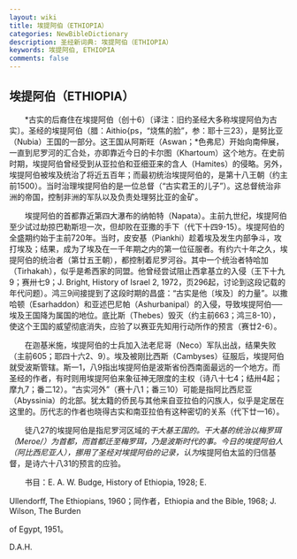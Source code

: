 ```yaml
---
layout: wiki
title: 埃提阿伯（ETHIOPIA）
categories: NewBibleDictionary
description: 圣经新词典: 埃提阿伯（ETHIOPIA）
keywords: 埃提阿伯, ETHIOPIA
comments: false
---
```


## 埃提阿伯（ETHIOPIA）

　　*古实的后裔住在埃提阿伯（创十6）〔译注：旧约圣经大多称埃提阿伯为古实〕。圣经的埃提阿伯（腊：Aithio{ps，“烧焦的脸”，参：耶十三23），是努比亚（Nubia）王国的一部分。这王国从阿斯旺（Aswan；*色弗尼）开始向南伸展，一直到尼罗河的汇合处，亦即靠近今日的卡尔图（Khartoum）这个地方。在史前时期，埃提阿伯曾经受到从亚拉伯和亚细亚来的含人（Hamites）的侵略。另外，埃提阿伯被埃及统治了将近五百年；而最初统治埃提阿伯的，是第十八王朝（约主前1500）。当时治理埃提阿伯的是一位总督（“古实君王的儿子”）。这总督统治非洲的帝国，控制非洲的军队以及负责处理努比亚的金矿。

　　埃提阿伯的首都靠近第四大瀑布的纳帕特（Napata）。主前九世纪，埃提阿伯至少试过劫掠巴勒斯坦一次，但却败在亚撒的手下（代下十四9-15）。埃提阿伯的全盛期约始于主前720年。当时，皮安基（Piankhi）趁着埃及发生内部争斗，攻打埃及；结果，成为了埃及在一千年期之内的第一位征服者。有约六十年之久，埃提阿伯的统治者（第廿五王朝），都控制着尼罗河谷。其中一个统治者特哈加（Tirhakah），似乎是希西家的同盟。他曾经尝试阻止西拿基立的入侵（王下十九9；赛卅七9；J. Bright, History of Israel 2, 1972，页296起，讨论到这段记载的年代问题）。鸿三9间接提到了这段时期的昌盛：“古实是他〔埃及〕的力量”。以撒哈顿（Esarhaddon）和亚述巴尼帕（Ashurbanipal）的入侵，导致埃提阿伯──埃及王国降为属国的地位。底比斯（Thebes）毁灭（约主前663；鸿三8-10），使这个王国的威望彻底消失，应验了以赛亚先知用行动所作的预言（赛廿2-6）。

　　在迦基米施，埃提阿伯的士兵加入法老尼哥（Neco）军队出战，结果失败（主前605；耶四十六2、9）。埃及被刚比西斯（Cambyses）征服后，埃提阿伯就受波斯管辖。斯一1，八9指出埃提阿伯是波斯省份西南面最远的一个地方。而圣经的作者，有时则用埃提阿伯来象征神无限度的主权（诗八十七4；结卅4起；摩九7；番二12）。“古实河外”（赛十八1；番三10）可能是指阿比西尼亚（Abyssinia）的北部。犹太籍的侨民与其他来自亚拉伯的闪族人，似乎是定居在这里的。历代志的作者也晓得古实和南亚拉伯有这种密切的关系（代下廿一16）。

　　徒八27的埃提阿伯是指尼罗河区域的*干大基王国的。干大基的统治以梅罗珥（Meroe/）为首都，而首都迁至梅罗珥，乃是波斯时代的事。今日的埃提阿伯人（阿比西尼亚人），挪用了圣经对埃提阿伯的记录，认为*埃提阿伯太监的归信基督，是诗六十八31的预言的应验。

　　书目：E. A. W. Budge, History of Ethiopia, 1928; E.

Ullendorff, The Ethiopians, 1960；同作者，Ethiopia and the Bible, 1968; J. Wilson, The Burden

of Egypt, 1951。

D.A.H.








